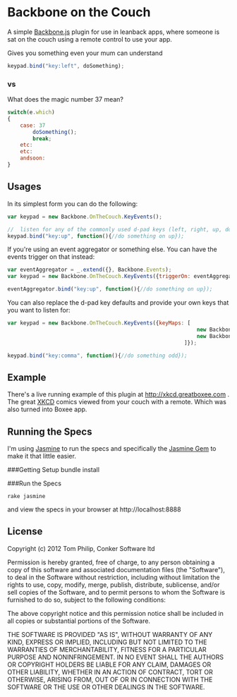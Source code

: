 # Backbone on the Couch

A simple [Backbone.js](http://documentcloud.github.com/backbone) plugin for use in leanback apps, where someone is sat on the couch using a remote control to use your app.

Gives you something even your mum can understand

``` javascript
keypad.bind("key:left", doSomething);
```

### vs
What does the magic number 37 mean?

``` javascript
switch(e.which)
{
	case: 37
		doSomething();
		break;
	etc:
	etc:
	andsoon:
}
```

## Usages

In its simplest form you can do the following:

``` javascript
var keypad = new Backbone.OnTheCouch.KeyEvents();

//	listen for any of the commonly used d-pad keys (left, right, up, down, enter, space and escape)
keypad.bind("key:up", function(){//do something on up});
```

If you're using an event aggregator or something else. You can have the events trigger on that instead:

``` javascript
var eventAggregator = _.extend({}, Backbone.Events);
var keypad = new Backbone.OnTheCouch.KeyEvents({triggerOn: eventAggregator});

eventAggregator.bind("key:up", function(){//do something on up});
```

You can also replace the d-pad key defaults and provide your own keys that you want to listen for:

``` javascript
var keypad = new Backbone.OnTheCouch.KeyEvents({keyMaps: [
															new Backbone.OnTheCouch.KeyEvent(188, "key:comma"),
															new Backbone.OnTheCouch.KeyEvent(190, "key:fullstop")
														]});

keypad.bind("key:comma", function(){//do something odd});
```

## Example
There's a live running example of this plugin at http://xkcd.greatboxee.com . The great [XKCD](http://xkcd.com/) comics viewed from your couch with a remote. Which was also turned into Boxee app.

## Running the Specs
I'm using [Jasmine](https://jasmine.github.io/) to run the specs and specifically the [Jasmine Gem](https://github.com/jasmine/jasmine/wiki/A-Ruby-project-(with-or-without-Rails)) to make it that little easier.

###Getting Setup
	bundle install

###Run the Specs

	rake jasmine

and view the specs in your browser at http://localhost:8888

## License

Copyright (c) 2012 Tom Philip, Conker Software ltd

Permission is hereby granted, free of charge, to any person obtaining a copy of this software and associated documentation files (the "Software"), to deal in the Software without restriction, including without limitation the rights to use, copy, modify, merge, publish, distribute, sublicense, and/or sell copies of the Software, and to permit persons to whom the Software is furnished to do so, subject to the following conditions:

The above copyright notice and this permission notice shall be included in all copies or substantial portions of the Software.

THE SOFTWARE IS PROVIDED "AS IS", WITHOUT WARRANTY OF ANY KIND, EXPRESS OR IMPLIED, INCLUDING BUT NOT LIMITED TO THE WARRANTIES OF MERCHANTABILITY, FITNESS FOR A PARTICULAR PURPOSE AND NONINFRINGEMENT. IN NO EVENT SHALL THE AUTHORS OR COPYRIGHT HOLDERS BE LIABLE FOR ANY CLAIM, DAMAGES OR OTHER LIABILITY, WHETHER IN AN ACTION OF CONTRACT, TORT OR OTHERWISE, ARISING FROM, OUT OF OR IN CONNECTION WITH THE SOFTWARE OR THE USE OR OTHER DEALINGS IN THE SOFTWARE.
